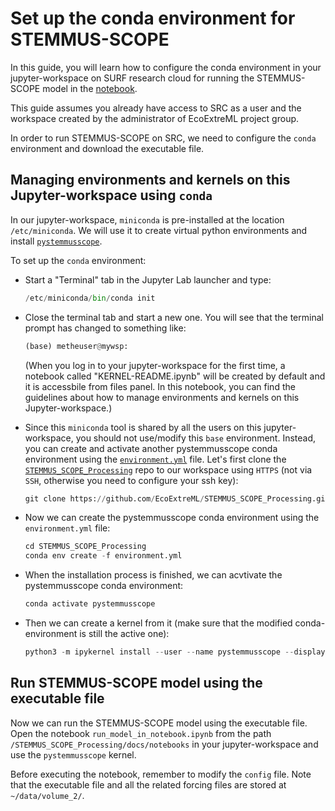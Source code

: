 # Set up the conda environment for STEMMUS-SCOPE

In this guide, you will learn how to configure the conda environment in your jupyter-workspace on SURF research cloud for running the STEMMUS-SCOPE model in the [notebook](https://github.com/EcoExtreML/STEMMUS_SCOPE_Processing/blob/main/docs/notebooks/run_model_in_notebook.ipynb).

This guide assumes you already have access to SRC as a user and the workspace created by the administrator of EcoExtreML project group.

In order to run STEMMUS-SCOPE on SRC, we need to configure the `conda` environment and download the executable file.

## Managing environments and kernels on this Jupyter-workspace using `conda`
In our jupyter-workspace, `miniconda` is pre-installed at the location `/etc/miniconda`. We will use it to create virtual python environments and install [`pystemmusscope`](https://github.com/EcoExtreML/STEMMUS_SCOPE_Processing).

To set up the `conda` environment:

- Start a "Terminal" tab in the Jupyter Lab launcher and type:
  ```py
  /etc/miniconda/bin/conda init
  ```
- Close the terminal tab and start a new one. You will see that the terminal prompt has changed to something like:
  ```py
  (base) metheuser@mywsp:
  ```
  (When you log in to your jupyter-workspace for the first time, a notebook called "KERNEL-README.ipynb" will be created by default and it is accessbile from files panel. In this notebook, you can find the guidelines about how to manage environments and kernels on this Jupyter-workspace.)

- Since this `miniconda` tool is shared by all the users on this jupyter-workspace, you should not use/modify this `base` environment. Instead, you can create and activate another pystemmusscope conda environment using the [`environment.yml`](https://github.com/EcoExtreML/STEMMUS_SCOPE_Processing/blob/main/environment.yml) file. Let's first clone the [`STEMMUS_SCOPE_Processing`](https://github.com/EcoExtreML/STEMMUS_SCOPE_Processing) repo to our workspace using `HTTPS` (not via `SSH`, otherwise you need to configure your ssh key):
  ```py
  git clone https://github.com/EcoExtreML/STEMMUS_SCOPE_Processing.git
  ```
- Now we can create the pystemmusscope conda environment using the `environment.yml` file:
  ```py
  cd STEMMUS_SCOPE_Processing
  conda env create -f environment.yml
  ```
- When the installation process is finished, we can acvtivate the pystemmusscope conda environment:
  ```py
  conda activate pystemmusscope
  ```
- Then we can create a kernel from it (make sure that the modified conda-environment is still the active one):
  ```py
  python3 -m ipykernel install --user --name pystemmusscope --display-name "pystemmusscope"
  ```

## Run STEMMUS-SCOPE model using the executable file
Now we can run the STEMMUS-SCOPE model using the executable file. Open the notebook `run_model_in_notebook.ipynb` from the path `/STEMMUS_SCOPE_Processing/docs/notebooks` in your jupyter-workspace and use the `pystemmusscope` kernel.

Before executing the notebook, remember to modify the `config` file. Note that the executable file and all the related forcing files are stored at `~/data/volume_2/`.
